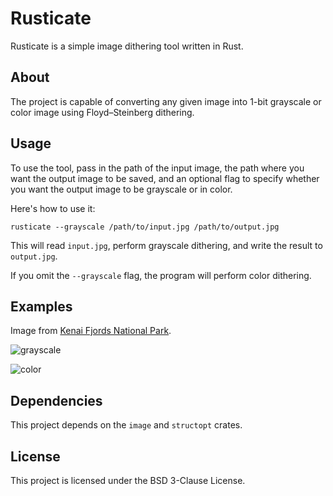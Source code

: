 # Rusticate

Rusticate is a simple image dithering tool written in Rust.

## About

The project is capable of converting any given image into 1-bit grayscale or color image using Floyd–Steinberg dithering.

## Usage

To use the tool, pass in the path of the input image, the path where you want the output image to be saved, and an optional flag to specify whether you want the output image to be grayscale or in color.

Here's how to use it:

```rusticate --grayscale /path/to/input.jpg /path/to/output.jpg```

This will read `input.jpg`, perform grayscale dithering, and write the result to `output.jpg`.

If you omit the `--grayscale` flag, the program will perform color dithering.

## Examples

Image from [Kenai Fjords National Park](https://www.flickr.com/photos/89251484@N06/8204079962).

![grayscale](examples/1bit_bw.png)

![color](examples/1bit_color.png)

## Dependencies

This project depends on the `image` and `structopt` crates.

## License

This project is licensed under the BSD 3-Clause License.
